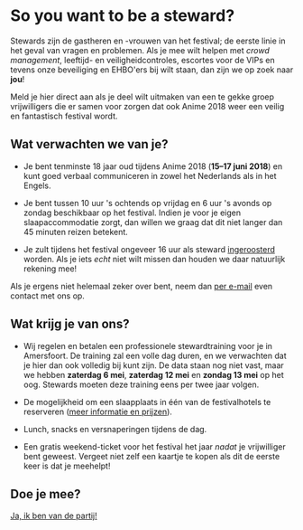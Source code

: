# So you want to be a steward?

Stewards zijn de gastheren en -vrouwen van het festival; de eerste linie in het geval van vragen en
problemen. Als je mee wilt helpen met _crowd management_, leeftijd- en veiligheidcontroles, escortes
voor de VIPs en tevens onze beveiliging en EHBO'ers bij wilt staan, dan zijn we op zoek naar **jou**!

Meld je hier direct aan als je deel wilt uitmaken van een te gekke groep vrijwilligers die er samen
voor zorgen dat ook Anime 2018 weer een veilig en fantastisch festival wordt.

## Wat verwachten we van je?

  * Je bent tenminste 18 jaar oud tijdens Anime 2018 (**15–17 juni 2018**) en kunt goed verbaal
    communiceren in zowel het Nederlands als in het Engels.

  * Je bent tussen 10 uur 's ochtends op vrijdag en 6 uur 's avonds op zondag beschikbaar op het
    festival. Indien je voor je eigen slaapaccommodatie zorgt, dan willen we graag dat dit niet
    langer dan 45 minuten reizen betekent.

  * Je zult tijdens het festival ongeveer 16 uur als steward [ingeroosterd](rooster.html) worden.
    Als je iets _echt_ niet wilt missen dan houden we daar natuurlijk rekening mee!

Als je ergens niet helemaal zeker over bent, neem dan [per e-mail](mailto:security@animecon.nl) even
contact met ons op.

## Wat krijg je van ons?

  * Wij regelen en betalen een professionele stewardtraining voor je in Amersfoort. De training zal
    een volle dag duren, en we verwachten dat je hier dan ook volledig bij kunt zijn. De data staan
    nog niet vast, maar we hebben **zaterdag 6 mei**, **zaterdag 12 mei** en **zondag 13 mei** op
    het oog. Stewards moeten deze training eens per twee jaar volgen.

  * De mogelijkheid om een slaapplaats in één van de festivalhotels te reserveren ([meer informatie
    en prijzen](hotel.html)).

  * Lunch, snacks en versnaperingen tijdens de dag.

  * Een gratis weekend-ticket voor het festival het jaar _nadat_ je vrijwilliger bent geweest.
    Vergeet niet zelf een kaartje te kopen als dit de eerste keer is dat je meehelpt!

## Doe je mee?

[Ja, ik ben van de partij!](registratie.html)
